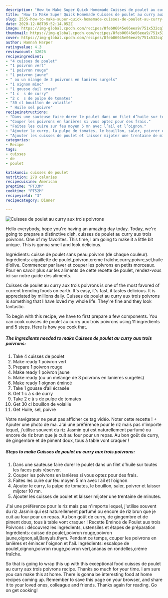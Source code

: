 ```yaml
---
description: "How to Make Super Quick Homemade Cuisses de poulet au curry aux trois poivrons"
title: "How to Make Super Quick Homemade Cuisses de poulet au curry aux trois poivrons"
slug: 2535-how-to-make-super-quick-homemade-cuisses-de-poulet-au-curry-aux-trois-poivrons
date: 2020-12-08T05:52:14.052Z
image: https://img-global.cpcdn.com/recipes/8feb06045e06eea9/751x532cq70/cuisses-de-poulet-au-curry-aux-trois-poivrons-photo-principale-de-la-recette.jpg
thumbnail: https://img-global.cpcdn.com/recipes/8feb06045e06eea9/751x532cq70/cuisses-de-poulet-au-curry-aux-trois-poivrons-photo-principale-de-la-recette.jpg
cover: https://img-global.cpcdn.com/recipes/8feb06045e06eea9/751x532cq70/cuisses-de-poulet-au-curry-aux-trois-poivrons-photo-principale-de-la-recette.jpg
author: Hannah Harper
ratingvalue: 4.3
reviewcount: 32626
recipeingredient:
- "4 cuisses de poulet"
- "1 poivron vert"
- "1 poivron rouge"
- "1 poivron jaune"
- " ou un mlange de 3 poivrons en lanires surgels"
- "1 oignon minc"
- "1 gousse dail crase"
- "1 c  s de curry"
- "2 c  s de pulpe de tomates"
- "30 cl bouillon de volaille"
- " Huile sel poivre"
recipeinstructions:
- "Dans une sauteuse faire dorer le poulet dans un filet d’huile sur toutes les faces puis réserver."
- "Couper les poivrons en lanières si vous optez pour des frais."
- "Faites les cuire sur feu moyen 5 mn avec l’ail et l’oignon."
- "Ajouter le curry, la pulpe de tomates, le bouillon, saler, poivrer et laisser mijoter 10 mn."
- "Ajouter les cuisses de poulet et laisser mijoter une trentaine de minutes."
categories:
- Recipe
tags:
- cuisses
- de
- poulet

katakunci: cuisses de poulet 
nutrition: 278 calories
recipecuisine: American
preptime: "PT33M"
cooktime: "PT52M"
recipeyield: "3"
recipecategory: Dinner

---
```



![Cuisses de poulet au curry aux trois poivrons](https://img-global.cpcdn.com/recipes/8feb06045e06eea9/751x532cq70/cuisses-de-poulet-au-curry-aux-trois-poivrons-photo-principale-de-la-recette.jpg)

Hello everybody, hope you're having an amazing day today. Today, we're going to prepare a distinctive dish, cuisses de poulet au curry aux trois poivrons. One of my favorites. This time, I am going to make it a little bit unique. This is gonna smell and look delicious.

Ingrédients: cuisse de poulet sans peau,poivron (de chaque couleur). Ingrédients: aiguillette de poulet,poivron,crème fraîche,curry,poivre,sel,huile d&#39;olive. Commencer par laver et couper les poivrons en petits morceaux. Pour en savoir plus sur les aliments de cette recette de poulet, rendez-vous ici sur notre guide des aliments.

Cuisses de poulet au curry aux trois poivrons is one of the most favored of current trending foods on earth. It's easy, it's fast, it tastes delicious. It is appreciated by millions daily. Cuisses de poulet au curry aux trois poivrons is something that I have loved my whole life. They're fine and they look fantastic.


To begin with this recipe, we have to first prepare a few components. You can cook cuisses de poulet au curry aux trois poivrons using 11 ingredients and 5 steps. Here is how you cook that.

<!--inarticleads1-->

##### The ingredients needed to make Cuisses de poulet au curry aux trois poivrons:

1. Take 4 cuisses de poulet
1. Make ready 1 poivron vert
1. Prepare 1 poivron rouge
1. Make ready 1 poivron jaune
1. Make ready  (ou un mélange de 3 poivrons en lanières surgelés)
1. Make ready 1 oignon émincé
1. Take 1 gousse d’ail écrasée
1. Get 1 c à s de curry
1. Take 2 c à s de pulpe de tomates
1. Get 30 cl bouillon de volaille
1. Get  Huile, sel, poivre


Votre navigateur ne peut pas afficher ce tag vidéo. Noter cette recette ! + Ajouter une photo de ma. J&#39;ai une préférence pour le riz mais pas n&#39;importe lequel, j&#39;utilise souvent du riz Jasmin qui est naturellement parfumé ou encore de riz brun que je cuit au four pour un repas. Au bon goût de curry, de gingembre et de piment doux, tous à table vont craquer ! 

<!--inarticleads2-->

##### Steps to make Cuisses de poulet au curry aux trois poivrons:

1. Dans une sauteuse faire dorer le poulet dans un filet d’huile sur toutes les faces puis réserver.
1. Couper les poivrons en lanières si vous optez pour des frais.
1. Faites les cuire sur feu moyen 5 mn avec l’ail et l’oignon.
1. Ajouter le curry, la pulpe de tomates, le bouillon, saler, poivrer et laisser mijoter 10 mn.
1. Ajouter les cuisses de poulet et laisser mijoter une trentaine de minutes.


J&#39;ai une préférence pour le riz mais pas n&#39;importe lequel, j&#39;utilise souvent du riz Jasmin qui est naturellement parfumé ou encore de riz brun que je cuit au four pour un repas. Au bon goût de curry, de gingembre et de piment doux, tous à table vont craquer ! Recette Emincé de Poulet aux trois Poivrons : découvrez les ingrédients, ustensiles et étapes de préparation Ingrédients: cuisse de poulet,poivron rouge,poivron jaune,oignon,ail,Banyuls,thym. Pendant ce temps, couper les poivrons en lanières et émincer l&#39;oignon et l&#39;ail. Ingrédients: escalope de poulet,oignon,poivron rouge,poivron vert,ananas en rondelles,crème fraîche. 

So that is going to wrap this up with this exceptional food cuisses de poulet au curry aux trois poivrons recipe. Thanks so much for your time. I am sure you can make this at home. There is gonna be interesting food at home recipes coming up. Remember to save this page on your browser, and share it to your loved ones, colleague and friends. Thanks again for reading. Go on get cooking!
